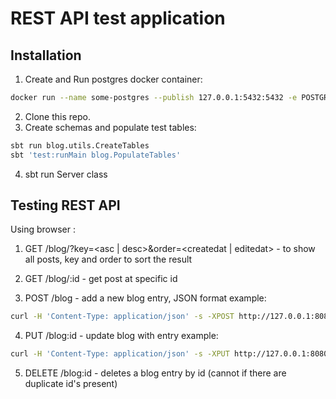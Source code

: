# REST API test application

## Installation

1. Create and Run postgres docker container:

```sh
docker run --name some-postgres --publish 127.0.0.1:5432:5432 -e POSTGRES_PASSWORD=postgres -d postgres
```
2. Clone this repo.
3. Create schemas and populate test tables:
```sh
sbt run blog.utils.CreateTables
sbt 'test:runMain blog.PopulateTables'
```
4. sbt run Server class

## Testing REST API

Using browser :

1. GET /blog/?key=<asc | desc>&order=<createdat | editedat> - to show all posts, key and order to sort the result
2. GET /blog/:id - get post at specific id

3. POST /blog - add a new blog entry, JSON format
example:
```sh
curl -H 'Content-Type: application/json' -s -XPOST http://127.0.0.1:8080/blog -d '{"title": "book", "content": "content", "tags": ["a", "b"], "author": "someone"}'
```
4. PUT /blog:id - update blog with entry
example:
```sh
curl -H 'Content-Type: application/json' -s -XPUT http://127.0.0.1:8080/blog/94 -d '{"title": "bookNew", "content": "contentNew", "tags": ["a", "c"], "author":"somenew"}'
```

5. DELETE /blog:id - deletes a blog entry by id (cannot if there are duplicate id's present)
